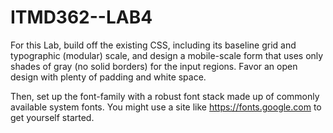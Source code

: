 # ITMD362--LAB4
For this Lab, build off the existing CSS, including its baseline grid and typographic (modular) scale, and design a mobile-scale form that uses only shades of gray (no solid borders) for the input regions. Favor an open design with plenty of padding and white space.

Then, set up the font-family with a robust font stack made up of commonly available system fonts. You might use a site like https://fonts.google.com to get yourself started.
